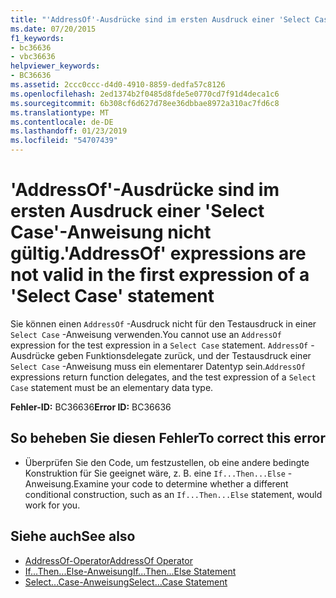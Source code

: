 ```yaml
---
title: "'AddressOf'-Ausdrücke sind im ersten Ausdruck einer 'Select Case'-Anweisung nicht gültig."
ms.date: 07/20/2015
f1_keywords:
- bc36636
- vbc36636
helpviewer_keywords:
- BC36636
ms.assetid: 2ccc0ccc-d4d0-4910-8859-dedfa57c8126
ms.openlocfilehash: 2ed1374b2f0485d8fde5e0770cd7f91d4deca1c6
ms.sourcegitcommit: 6b308cf6d627d78ee36dbbae8972a310ac7fd6c8
ms.translationtype: MT
ms.contentlocale: de-DE
ms.lasthandoff: 01/23/2019
ms.locfileid: "54707439"
---
```

# <a name="addressof-expressions-are-not-valid-in-the-first-expression-of-a-select-case-statement"></a><span data-ttu-id="3c2ab-102">'AddressOf'-Ausdrücke sind im ersten Ausdruck einer 'Select Case'-Anweisung nicht gültig.</span><span class="sxs-lookup"><span data-stu-id="3c2ab-102">'AddressOf' expressions are not valid in the first expression of a 'Select Case' statement</span></span>
<span data-ttu-id="3c2ab-103">Sie können einen `AddressOf` -Ausdruck nicht für den Testausdruck in einer `Select Case` -Anweisung verwenden.</span><span class="sxs-lookup"><span data-stu-id="3c2ab-103">You cannot use an `AddressOf` expression for the test expression in a `Select Case` statement.</span></span> <span data-ttu-id="3c2ab-104">`AddressOf` -Ausdrücke geben Funktionsdelegate zurück, und der Testausdruck einer `Select Case` -Anweisung muss ein elementarer Datentyp sein.</span><span class="sxs-lookup"><span data-stu-id="3c2ab-104">`AddressOf` expressions return function delegates, and the test expression of a `Select Case` statement must be an elementary data type.</span></span>  
  
 <span data-ttu-id="3c2ab-105">**Fehler-ID:** BC36636</span><span class="sxs-lookup"><span data-stu-id="3c2ab-105">**Error ID:** BC36636</span></span>  
  
## <a name="to-correct-this-error"></a><span data-ttu-id="3c2ab-106">So beheben Sie diesen Fehler</span><span class="sxs-lookup"><span data-stu-id="3c2ab-106">To correct this error</span></span>  
  
-   <span data-ttu-id="3c2ab-107">Überprüfen Sie den Code, um festzustellen, ob eine andere bedingte Konstruktion für Sie geeignet wäre, z. B. eine `If...Then...Else` -Anweisung.</span><span class="sxs-lookup"><span data-stu-id="3c2ab-107">Examine your code to determine whether a different conditional construction, such as an `If...Then...Else` statement, would work for you.</span></span>  
  
## <a name="see-also"></a><span data-ttu-id="3c2ab-108">Siehe auch</span><span class="sxs-lookup"><span data-stu-id="3c2ab-108">See also</span></span>
- [<span data-ttu-id="3c2ab-109">AddressOf-Operator</span><span class="sxs-lookup"><span data-stu-id="3c2ab-109">AddressOf Operator</span></span>](../../visual-basic/language-reference/operators/addressof-operator.md)
- [<span data-ttu-id="3c2ab-110">If...Then...Else-Anweisung</span><span class="sxs-lookup"><span data-stu-id="3c2ab-110">If...Then...Else Statement</span></span>](../../visual-basic/language-reference/statements/if-then-else-statement.md)
- [<span data-ttu-id="3c2ab-111">Select...Case-Anweisung</span><span class="sxs-lookup"><span data-stu-id="3c2ab-111">Select...Case Statement</span></span>](../../visual-basic/language-reference/statements/select-case-statement.md)
